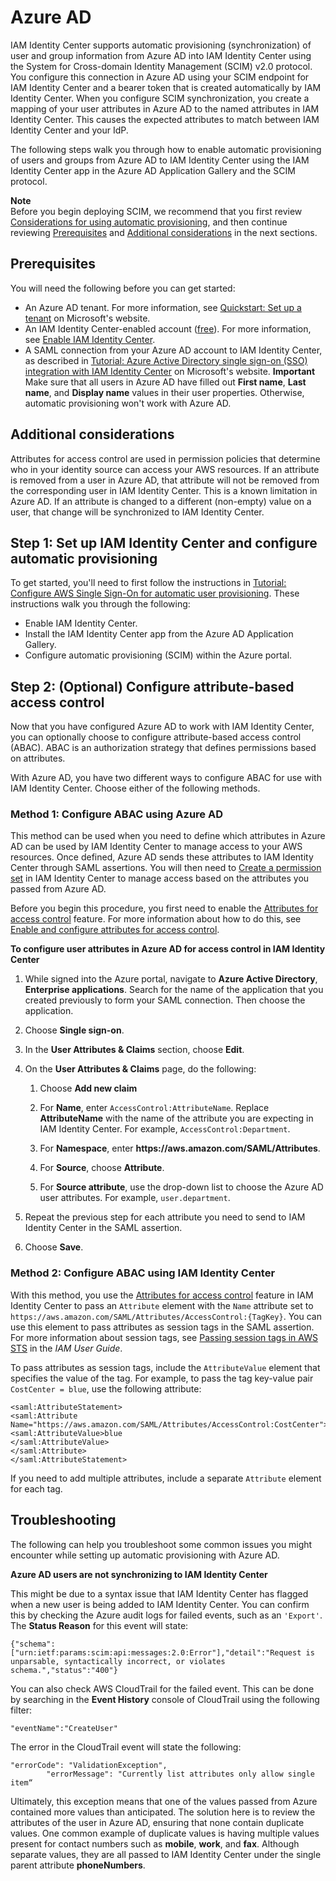 # Azure AD<a name="azure-ad-idp"></a>

IAM Identity Center supports automatic provisioning \(synchronization\) of user and group information from Azure AD into IAM Identity Center using the System for Cross\-domain Identity Management \(SCIM\) v2\.0 protocol\. You configure this connection in Azure AD using your SCIM endpoint for IAM Identity Center and a bearer token that is created automatically by IAM Identity Center\. When you configure SCIM synchronization, you create a mapping of your user attributes in Azure AD to the named attributes in IAM Identity Center\. This causes the expected attributes to match between IAM Identity Center and your IdP\. 

The following steps walk you through how to enable automatic provisioning of users and groups from Azure AD to IAM Identity Center using the IAM Identity Center app in the Azure AD Application Gallery and the SCIM protocol\.

**Note**  
Before you begin deploying SCIM, we recommend that you first review [Considerations for using automatic provisioning](provision-automatically.md#auto-provisioning-considerations), and then continue reviewing [Prerequisites](#azure-ad-prereqs) and [Additional considerations](#azure-ad-considerations) in the next sections\.

## Prerequisites<a name="azure-ad-prereqs"></a>

You will need the following before you can get started:
+ An Azure AD tenant\. For more information, see [Quickstart: Set up a tenant](https://docs.microsoft.com/en-us/azure/active-directory/develop/quickstart-create-new-tenant) on Microsoft's website\.
+ An IAM Identity Center\-enabled account \([free](https://aws.amazon.com/single-sign-on/)\)\. For more information, see [Enable IAM Identity Center](https://docs.aws.amazon.com/singlesignon/latest/userguide/step1.html)\.
+ A SAML connection from your Azure AD account to IAM Identity Center, as described in [Tutorial: Azure Active Directory single sign\-on \(SSO\) integration with IAM Identity Center](https://aka.ms/AWSSSOSAML) on Microsoft's website\.
**Important**  
Make sure that all users in Azure AD have filled out **First name**, **Last name**, and **Display name** values in their user properties\. Otherwise, automatic provisioning won't work with Azure AD\.

## Additional considerations<a name="azure-ad-considerations"></a>

Attributes for access control are used in permission policies that determine who in your identity source can access your AWS resources\. If an attribute is removed from a user in Azure AD, that attribute will not be removed from the corresponding user in IAM Identity Center\. This is a known limitation in Azure AD\. If an attribute is changed to a different \(non\-empty\) value on a user, that change will be synchronized to IAM Identity Center\.

## Step 1: Set up IAM Identity Center and configure automatic provisioning<a name="azure-ad-step1"></a>

To get started, you'll need to first follow the instructions in [Tutorial: Configure AWS Single Sign\-On for automatic user provisioning](https://aka.ms/AWSSSOProv)\. These instructions walk you through the following:
+ Enable IAM Identity Center\.
+ Install the IAM Identity Center app from the Azure AD Application Gallery\.
+ Configure automatic provisioning \(SCIM\) within the Azure portal\.

## Step 2: \(Optional\) Configure attribute\-based access control<a name="azure-ad-step2"></a>

Now that you have configured Azure AD to work with IAM Identity Center, you can optionally choose to configure attribute\-based access control \(ABAC\)\. ABAC is an authorization strategy that defines permissions based on attributes\.

With Azure AD, you have two different ways to configure ABAC for use with IAM Identity Center\. Choose either of the following methods\.

### Method 1: Configure ABAC using Azure AD<a name="azure-ad-step2-method1"></a>

This method can be used when you need to define which attributes in Azure AD can be used by IAM Identity Center to manage access to your AWS resources\. Once defined, Azure AD sends these attributes to IAM Identity Center through SAML assertions\. You will then need to [Create a permission set](howtocreatepermissionset.md) in IAM Identity Center to manage access based on the attributes you passed from Azure AD\.

Before you begin this procedure, you first need to enable the [Attributes for access control](attributesforaccesscontrol.md) feature\. For more information about how to do this, see [Enable and configure attributes for access control](configure-abac.md)\.

**To configure user attributes in Azure AD for access control in IAM Identity Center**

1. While signed into the Azure portal, navigate to **Azure Active Directory**, **Enterprise applications**\. Search for the name of the application that you created previously to form your SAML connection\. Then choose the application\.

1. Choose **Single sign\-on**\. 

1. In the **User Attributes & Claims** section, choose **Edit**\.

1. On the **User Attributes & Claims** page, do the following:

   1. Choose **Add new claim**

   1. For **Name**, enter `AccessControl:AttributeName`\. Replace **AttributeName** with the name of the attribute you are expecting in IAM Identity Center\. For example, `AccessControl:Department`\. 

   1. For **Namespace**, enter **https://aws\.amazon\.com/SAML/Attributes**\. 

   1. For **Source**, choose **Attribute**\. 

   1. For **Source attribute**, use the drop\-down list to choose the Azure AD user attributes\. For example, `user.department`\.

1. Repeat the previous step for each attribute you need to send to IAM Identity Center in the SAML assertion\.

1. Choose **Save**\.

### Method 2: Configure ABAC using IAM Identity Center<a name="azure-ad-step2-method2"></a>

With this method, you use the [Attributes for access control](attributesforaccesscontrol.md) feature in IAM Identity Center to pass an `Attribute` element with the `Name` attribute set to `https://aws.amazon.com/SAML/Attributes/AccessControl:{TagKey}`\. You can use this element to pass attributes as session tags in the SAML assertion\. For more information about session tags, see [Passing session tags in AWS STS](https://docs.aws.amazon.com/IAM/latest/UserGuide/id_session-tags.html) in the *IAM User Guide*\.

To pass attributes as session tags, include the `AttributeValue` element that specifies the value of the tag\. For example, to pass the tag key\-value pair `CostCenter = blue`, use the following attribute:

```
<saml:AttributeStatement>
<saml:Attribute Name="https://aws.amazon.com/SAML/Attributes/AccessControl:CostCenter">
<saml:AttributeValue>blue
</saml:AttributeValue>
</saml:Attribute>
</saml:AttributeStatement>
```

If you need to add multiple attributes, include a separate `Attribute` element for each tag\. 

## Troubleshooting<a name="azure-ad-troubleshooting"></a>

The following can help you troubleshoot some common issues you might encounter while setting up automatic provisioning with Azure AD\.

**Azure AD users are not synchronizing to IAM Identity Center**

This might be due to a syntax issue that IAM Identity Center has flagged when a new user is being added to IAM Identity Center\. You can confirm this by checking the Azure audit logs for failed events, such as an `'Export'`\. The **Status Reason** for this event will state:

```
{"schema":["urn:ietf:params:scim:api:messages:2.0:Error"],"detail":"Request is unparsable, syntactically incorrect, or violates schema.","status":"400"}
```

You can also check AWS CloudTrail for the failed event\. This can be done by searching in the **Event History** console of CloudTrail using the following filter:

```
"eventName":"CreateUser"
```

The error in the CloudTrail event will state the following:

```
"errorCode": "ValidationException",
        "errorMessage": "Currently list attributes only allow single item“
```

Ultimately, this exception means that one of the values passed from Azure contained more values than anticipated\. The solution here is to review the attributes of the user in Azure AD, ensuring that none contain duplicate values\. One common example of duplicate values is having multiple values present for contact numbers such as **mobile**, **work**, and **fax**\. Although separate values, they are all passed to IAM Identity Center under the single parent attribute **phoneNumbers**\.